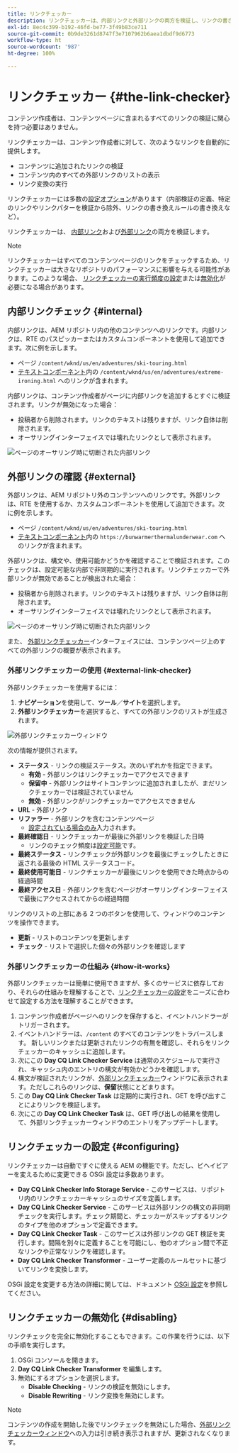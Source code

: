 ```yaml
---
title: リンクチェッカー
description: リンクチェッカーは、内部リンクと外部リンクの両方を検証し、リンクの書き換えを許可するのに役立ちます。
exl-id: 8ec4c399-b192-46fd-be77-3f49b83ce711
source-git-commit: 0b9de3261d8747f3e7107962b6aea1dbdf9d6773
workflow-type: ht
source-wordcount: '987'
ht-degree: 100%

---
```


# リンクチェッカー {#the-link-checker}

コンテンツ作成者は、コンテンツページに含まれるすべてのリンクの検証に関心を持つ必要はありません。

リンクチェッカーは、コンテンツ作成者に対して、次のようなリンクを自動的に提供します。

* コンテンツに追加されたリンクの検証
* コンテンツ内のすべての外部リンクのリストの表示
* リンク変換の実行

リンクチェッカーには多数の[設定オプション](#configuring)があります（内部検証の定義、特定のリンクやリンクパターを検証から除外、リンクの書き換えルールの書き換えなど）。

リンクチェッカーは、 [内部リンク](#internal)および[外部リンク](#external)の両方を検証します。

>[!NOTE]
>
>リンクチェッカーはすべてのコンテンツページのリンクをチェックするため、リンクチェッカーは大きなリポジトリのパフォーマンスに影響を与える可能性があります。このような場合、 [リンクチェッカーの実行頻度の設定](#configuring)または[無効化](#disabling)が必要になる場合があります。

## 内部リンクチェック {#internal}

内部リンクは、AEM リポジトリ内の他のコンテンツへのリンクです。内部リンクは、RTE のパスピッカーまたはカスタムコンポーネントを使用して追加できます。次に例を示します。

* ページ `/content/wknd/us/en/adventures/ski-touring.html`
* [テキストコンポーネント](https://experienceleague.adobe.com/docs/experience-manager-core-components/using/components/text.html?lang=ja)内の `/content/wknd/us/en/adventures/extreme-ironing.html` へのリンクが含まれます。

内部リンクは、コンテンツ作成者がページに内部リンクを追加するとすぐに検証されます。リンクが無効になった場合：

* 投稿者から削除されます。リンクのテキストは残りますが、リンク自体は削除されます。
* オーサリングインターフェイスでは壊れたリンクとして表示されます。

![ページのオーサリング時に切断された内部リンク](assets/link-checker-invalid-link-internal.png)

## 外部リンクの確認 {#external}

外部リンクは、AEM リポジトリ外のコンテンツへのリンクです。外部リンクは、RTE を使用するか、カスタムコンポーネントを使用して追加できます。次に例を示します。

* ページ `/content/wknd/us/en/adventures/ski-touring.html`
* [テキストコンポーネント](https://experienceleague.adobe.com/docs/experience-manager-core-components/using/components/text.html?lang=ja)内の `https://bunwarmerthermalunderwear.com` へのリンクが含まれます。

外部リンクは、構文や、使用可能かどうかを確認することで検証されます。このチェックは、設定可能な内部で非同期的に実行されます。リンクチェッカーで外部リンクが無効であることが検出された場合：

* 投稿者から削除されます。リンクのテキストは残りますが、リンク自体は削除されます。
* オーサリングインターフェイスでは壊れたリンクとして表示されます。

![ページのオーサリング時に切断された内部リンク](assets/link-checker-invalid-link-external.png)

また、 [外部リンクチェッカー](#external-link-checker)インターフェイスには、コンテンツページ上のすべての外部リンクの概要が表示されます。

### 外部リンクチェッカーの使用 {#external-link-checker}

外部リンクチェッカーを使用するには：

1. **ナビゲーション**&#x200B;を使用して、**ツール**／**サイト**&#x200B;を選択します。
1. **外部リンクチェッカー**&#x200B;を選択すると、すべての外部リンクのリストが生成されます。

![外部リンクチェッカーウィンドウ](assets/external-link-checker.png)

次の情報が提供されます。

* **ステータス** - リンクの検証ステータス。次のいずれかを指定できます。
   * **有効** - 外部リンクはリンクチェッカーでアクセスできます
   * **保留中** - 外部リンクはサイトコンテンツに追加されましたが、まだリンクチェッカーでは検証されていません
   * **無効** - 外部リンクがリンクチェッカーでアクセスできません
* **URL** - 外部リンク
* **リファラー** - 外部リンクを含むコンテンツページ
   * [設定されている場合のみ](#configuring)入力されます。
* **最終確認日** - リンクチェッカーが最後に外部リンクを検証した日時
   * リンクのチェック頻度は[設定可能](#configuring)です。
* **最終ステータス** - リンクチェックが外部リンクを最後にチェックしたときに返される最後の HTML ステータスコード。
* **最終使用可能日** - リンクチェッカーが最後にリンクを使用できた時点からの経過時間
* **最終アクセス日** - 外部リンクを含むページがオーサリングインターフェイスで最後にアクセスされてからの経過時間

リンクのリストの上部にある 2 つのボタンを使用して、ウィンドウのコンテンツを操作できます。

* **更新** - リストのコンテンツを更新します
* **チェック** - リストで選択した個々の外部リンクを確認します

### 外部リンクチェッカーの仕組み {#how-it-works}

外部リンクチェッカーは簡単に使用できますが、多くのサービスに依存しており、それらの仕組みを理解することで、[リンクチェッカーの設定](#configuring)をニーズに合わせて設定する方法を理解することができます。

1. コンテンツ作成者がページへのリンクを保存すると、イベントハンドラーがトリガーされます。
1. イベントハンドラーは、`/content` のすべてのコンテンツをトラバースします。 新しいリンクまたは更新されたリンクの有無を確認し、それらをリンクチェッカーのキャッシュに追加します。
1. 次にこの **Day CQ Link Checker Service** は通常のスケジュールで実行され、キャッシュ内のエントリの構文が有効かどうかを確認します。
1. 構文が検証されたリンクが、[外部リンクチェッカー](#external-link-checker)ウィンドウに表示されます。ただしこれらのリンクは、**保留**&#x200B;状態にとどまります。
1. この **Day CQ Link Checker Task** は定期的に実行され、GET を呼び出すことによりリンクを検証します。
1. 次にこの **Day CQ Link Checker Task** は、GET 呼び出しの結果を使用して、外部リンクチェッカーウィンドウのエントリをアップデートします。

## リンクチェッカーの設定 {#configuring}

リンクチェッカーは自動ですぐに使える AEM の機能です。ただし、ビヘイビアーを変えるために変更できる OSGi 設定は多数あります。

* **Day CQ Link Checker Info Storage Service** - このサービスは、リポジトリ内のリンクチェッカーキャッシュのサイズを定義します。
* **Day CQ Link Checker Service** - このサービスは外部リンクの構文の非同期チェックを実行します。チェック期間と、チェッカーがスキップするリンクのタイプを他のオプションで定義できます。
* **Day CQ Link Checker Task** - このサービスは外部リンクの GET 検証を実行します。間隔を別々に定義することを可能にし、他のオプション間で不正なリンクや正常なリンクを確認します。
* **Day CQ Link Checker Transformer** - ユーザー定義のルールセットに基づいてリンクを変換します。

OSGi 設定を変更する方法の詳細に関しては、ドキュメント [OSGi 設定](/help/sites-deploying/osgi-configuration-settings.md)を参照してください。

## リンクチェッカーの無効化 {#disabling}

リンクチェックを完全に無効化することもできます。この作業を行うには、以下の手順を実行します。

1. OSGi コンソールを開きます。
1. **Day CQ Link Checker Transformer** を編集します。
1. 無効にするオプションを選択します。
   * **Disable Checking** - リンクの検証を無効にします。
   * **Disable Rewriting** - リンク変換を無効にします。

>[!NOTE]
>
>コンテンツの作成を開始した後でリンクチェックを無効にした場合、[外部リンクチェッカーウィンドウ](#external-link-checker)への入力は引き続き表示されますが、更新されなくなります。
